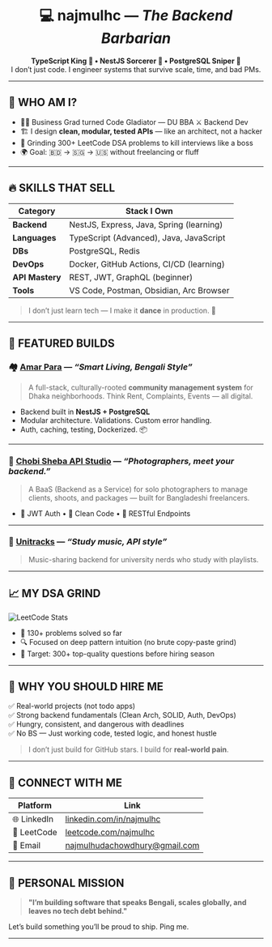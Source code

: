 <h1 align="center" style="border:none;">
  💻 najmulhc — <i>The Backend Barbarian</i>
</h1>

<p align="center">
  <b>TypeScript King 👑 • NestJS Sorcerer 🔮 • PostgreSQL Sniper 🎯</b><br>
  I don’t just code. I engineer systems that survive scale, time, and bad PMs.
</p>

---

## 🧠 WHO AM I?

- 👨‍🎓 Business Grad turned Code Gladiator — DU BBA ⚔️ Backend Dev
- 🏗️ I design **clean, modular, tested APIs** — like an architect, not a hacker
- 🧠 Grinding 300+ LeetCode DSA problems to kill interviews like a boss
- 🌍 Goal: 🇧🇩 → 🇸🇬 → 🇺🇸 without freelancing or fluff

---

## 🔥 SKILLS THAT SELL

| Category       | Stack I Own |
| -------------- | ----------- |
| **Backend**    | NestJS, Express, Java, Spring (learning) |
| **Languages**  | TypeScript (Advanced), Java, JavaScript |
| **DBs**        | PostgreSQL, Redis |
| **DevOps**     | Docker, GitHub Actions, CI/CD (learning) |
| **API Mastery**| REST, JWT, GraphQL (beginner) |
| **Tools**      | VS Code, Postman, Obsidian, Arc Browser |

> I don’t just learn tech — I make it **dance** in production. 🕺

---

## 🚨 FEATURED BUILDS

### 🏘️ [Amar Para](https://github.com/najmulhc/amar-para) — *“Smart Living, Bengali Style”*
> A full-stack, culturally-rooted **community management system** for Dhaka neighborhoods. Think Rent, Complaints, Events — all digital.

- Backend built in **NestJS + PostgreSQL**
- Modular architecture. Validations. Custom error handling.
- Auth, caching, testing, Dockerized. 📦

---

### 📸 [Chobi Sheba API Studio](https://github.com/najmulhc/chobi-sheba-api-studio) — *“Photographers, meet your backend.”*
> A BaaS (Backend as a Service) for solo photographers to manage clients, shoots, and packages — built for Bangladeshi freelancers.

- 🔐 JWT Auth • 🧹 Clean Code • 📄 RESTful Endpoints

---

### 🎵 [Unitracks](https://github.com/najmulhc/unitracks) — *“Study music, API style”*
> Music-sharing backend for university nerds who study with playlists.

---

## 📈 MY DSA GRIND

![LeetCode Stats](https://leetcard.jacoblin.cool/najmulhc?theme=dark&font=Consolas&ext=contest)

- 🧠 130+ problems solved so far
- 🔍 Focused on deep pattern intuition (no brute copy-paste grind)
- 🧩 Target: 300+ top-quality questions before hiring season

---

## 💼 WHY YOU SHOULD HIRE ME

✅ Real-world projects (not todo apps)  
✅ Strong backend fundamentals (Clean Arch, SOLID, Auth, DevOps)  
✅ Hungry, consistent, and dangerous with deadlines  
✅ No BS — Just working code, tested logic, and honest hustle

> I don’t just build for GitHub stars. I build for **real-world pain**.

---

## 📡 CONNECT WITH ME

| Platform | Link |
| -------- | ---- |
| 🌐 LinkedIn | [linkedin.com/in/najmulhc](https://linkedin.com/in/najmulhc) |
| 🧠 LeetCode | [leetcode.com/najmulhc](https://leetcode.com/najmulhc) |
| 💌 Email | najmulhudachowdhury@gmail.com | 

---

## 🧠 PERSONAL MISSION

> **"I’m building software that speaks Bengali, scales globally, and leaves no tech debt behind."**

Let’s build something you’ll be proud to ship. Ping me.

---

